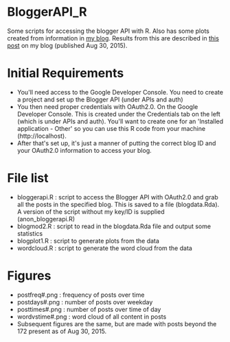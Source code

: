 # BloggerAPI_R
Some scripts for accessing the blogger API with R.
Also has some plots created from information in [my blog](http://strakul.blogspot.com). 
Results from this are described in [this post](http://strakul.blogspot.cl/2015/08/data-science-my-blog-with-r.html) on my blog (published Aug 30, 2015).

# Initial Requirements
- You'll need access to the Google Developer Console. You need to create a project and set up the Blogger API (under APIs and auth)
- You then need proper credentials with OAuth2.0. On the Google Developer Console. This is created under the Credentials tab on the left (which is under APIs and auth). You'll want to create one for an 'Installed application - Other' so you can use this R code from your machine (http://localhost). 
- After that's set up, it's just a manner of putting the correct blog ID and your OAuth2.0 information to access your blog.

# File list
- bloggerapi.R : script to access the Blogger API with OAuth2.0 and grab all the posts in the specified blog. This is saved to a file (blogdata.Rda). A version of the script without my key/ID is supplied (anon_bloggerapi.R)
- blogmod2.R : script to read in the blogdata.Rda file and output some statistics
- blogplot1.R : script to generate plots from the data
- wordcloud.R : script to generate the word cloud from the data

# Figures
- postfreq#.png : frequency of posts over time
- postdays#.png : number of posts over weekday
- posttimes#.png : number of posts over time of day
- wordvstime#.png : word cloud of all content in posts
- Subsequent figures are the same, but are made with posts beyond the 172 present as of Aug 30, 2015.